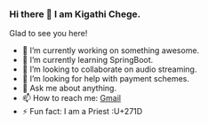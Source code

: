 ### Hi there 👋 I am Kigathi Chege.



Glad to see you here! 
<!-- 
${kigathi-chege}.${your.repo.id}
![visitors](https://visitor-badge.glitch.me/badge?page_id=page.id) 
-->

<!--
**kigathi-chege/kigathi-chege** is a ✨ _special_ ✨ repository because its `README.md` (this file) appears on your GitHub profile.

Here are some ideas to get you started:
-->

- 🔭 I’m currently working on something awesome.
- 🌱 I’m currently learning SpringBoot.
- 👯 I’m looking to collaborate on audio streaming.
- 🤔 I’m looking for help with payment schemes.
- 💬 Ask me about anything.
- 📫 How to reach me: [Gmail](mailto:chegekigathi@gmail.com)
- ⚡ Fun fact: I am a Priest :U+271D

<!-- 
📊️ My Github stats

<img height="180em" src="https://github-readme-stats.vercel.app/api?username=kigathi-chege&show_icons=true&hide_border=true&&count_private=true&include_all_commits=true" />
-->

<!--START_SECTION:waka-->
<!--END_SECTION:waka-->
